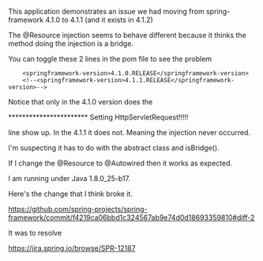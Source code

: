 This application demonstrates an issue we had moving from spring-framework 4.1.0 to 4.1.1 (and it exists in 4.1.2)

The @Resource injection seems to behave different because it thinks the method doing the injection is a bridge.

You can toggle these 2 lines in the pom file to see the problem

        <springframework-version>4.1.0.RELEASE</springframework-version>
        <!--<springframework-version>4.1.1.RELEASE</springframework-version>-->

Notice that only in the 4.1.0 version does the

***********************  Setting HttpServletRequest!!!!!

line show up.  In the 4.1.1 it does not.  Meaning the injection never occurred.

I'm suspecting it has to do with the abstract class and isBridge().

If I change the @Resource to @Autowired then it works as expected.

I am running under Java 1.8.0_25-b17.

Here's the change that I think broke it.

https://github.com/spring-projects/spring-framework/commit/f4219ca06bbd1c324567ab9e74d0d18693359810#diff-2

It was to resolve

https://jira.spring.io/browse/SPR-12187
